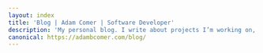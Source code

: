 ```yaml
---
layout: index
title: 'Blog | Adam Comer | Software Developer'
description: 'My personal blog. I write about projects I’m working on, tools I’m using, and things I find interesting.'
canonical: https://adambcomer.com/blog/
---
```


